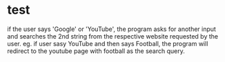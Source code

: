 # test
if the user says 'Google' or 'YouTube', the program asks for another input and searches the 2nd string from the respective website requested by the user.
eg. if user sasy YouTube and then says Football,
the program will redirect to the youtube page with football as the search query.
